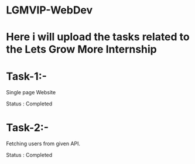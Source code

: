 # LGMVIP-WebDev
# Here i will upload the tasks related to the Lets Grow More Internship
# Task-1:-
Single page Website

Status : Completed

# Task-2:-
Fetching users from given API.

Status : Completed

